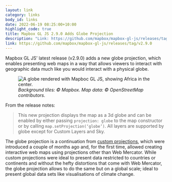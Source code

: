 ```yaml
---
layout: link
category: links
body_id: links
date: 2022-06-19 08:25:00+10:00
highlight_code: true
title: Mapbox GL JS 2.9.0 Adds Globe Projection
description: "Link: https://github.com/mapbox/mapbox-gl-js/releases/tag/v2.9.0"
link: https://github.com/mapbox/mapbox-gl-js/releases/tag/v2.9.0
---
```


Mapbox GL JS’ latest release (v2.9.0) adds a new globe projection, which enables presenting web maps in a way that allows viewers to interact with geographic data much like you would interact with a physical globe. 

<figure class="grid">
  <picture>
    <source srcset="/img/blog/globe.webp, /img/blog/globe@2x.webp 2x" type="image/webp">
    <source srcset="/img/blog/globe.jpg, /img/blog/globe@2x.jpg 2x" type="image/jpeg"> 
    <img src="/img/blog/globe@2x.jpg" alt="A globe rendered with Mapboc GL JS, showing Africa in the center.">
  </picture>
  <figcaption>
    <cite>Background tiles: © Mapbox. Map data: © OpenStreetMap contributors.</cite>
  </figcaption>
</figure>

From the release notes:

> This new projection displays the map as a 3d globe and can be enabled by either passing `projection: globe` to the map constructor or by calling `map.setProjection(‘globe’)`. All layers are supported by globe except for Custom Layers and Sky.

The globe projection is a continuation from [custom projections](/links/2021/mapboxgl-now-supports-non-mercator-projections.html), which were introduced a couple of months ago and, for the first time, allowed creating  interactive web maps using projections other than Web Mercator. While custom projections were ideal to present data restricted to countries or continents and without the hefty distortions that come with Web Mercator, the globe projection allows to do the same but on a global scale; ideal to present global data sets like visualisations of climate change. 
